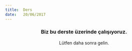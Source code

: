 ```yaml
---
title:  Ders
date:   20/06/2017
---
```


### <center>Biz bu derste üzerinde çalışıyoruz.</center>
<center>Lütfen daha sonra gelin.</center>